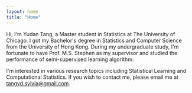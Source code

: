 ```yaml
---
layout: home
title: "Home"
---
```


Hi, I'm Yudan Tang, a Master student in Statistics at The University of Chicago. I got my Bachelor's degree in Statistics and Computer Science from the University of Hong Kong. During my undergraduate study, I'm fortunate to have Prof. M.S. Stephen as my supervisor and studied the performance of semi-supervised learning algorithm. 

I'm interested in various research topics including Statistical Learning and Computational Statistics. If you wish to contact me, please email me at tangyd.sylvia@gmail.com.



